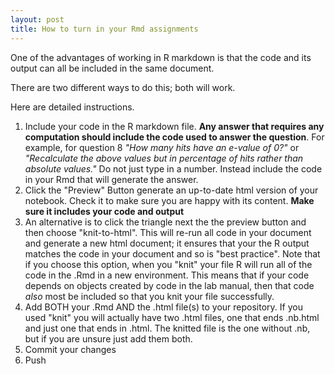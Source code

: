 ```yaml
---
layout: post
title: How to turn in your Rmd assignments
---
```


One of the advantages of working in R markdown is that the code and its output can all be included in the same document.  

There are two different ways to do this; both will work.   

Here are detailed instructions.

1. Include your code in the R markdown file.  **Any answer that requires any computation should include the code used to answer the question**.  For example, for question 8 _"How many hits have an e-value of 0?"_  or _"Recalculate the above values but in percentage of hits rather than absolute values."_ Do not just type in a number.  Instead include the code in your Rmd that will generate the answer.
2. Click the "Preview" Button generate an up-to-date html version of your notebook.  Check it to make sure you are happy with its content.  __Make sure it includes your code and output__
3. An alternative is to click the triangle next the the preview button and then choose "knit-to-html".  This will re-run all code in your document and generate a new html document; it ensures that your the R output matches the code in your document and so is "best practice".  Note that if you choose this option, when you "knit" your file R will run all of the code in the .Rmd in a new environment.  This means that if your code depends on objects created by code in the lab manual, then that code _also_ most be included so that you knit your file successfully.
4. Add BOTH your .Rmd AND the .html file(s) to your repository.  If you used "knit" you will actually have two .html files, one that ends .nb.html and just one that ends in .html.  The knitted file is the one without .nb, but if you are unsure just add them both.
5. Commit your changes
6. Push 